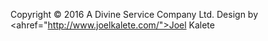 Copyright &copy; 2016 A Divine Service Company Ltd. Design by <ahref="http://www.joelkalete.com/">Joel Kalete</a>

